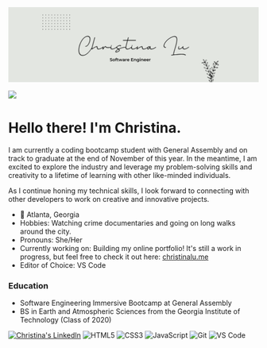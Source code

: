 ![Personal Github Banner](bannerwhite.png)

<img src="plant1png" width="100"/>

# Hello there! I'm Christina.

I am currently a coding bootcamp student with General Assembly and on track to graduate at the end of November of this year. In the meantime, I am excited to explore the industry and leverage my problem-solving skills and creativity to a lifetime of learning with other like-minded individuals.

As I continue honing my technical skills, I look forward to connecting with other developers to work on creative and innovative projects.

- 📍 Atlanta, Georgia
- Hobbies: Watching crime documentaries and going on long walks around the city.
- Pronouns: She/Her
- Currently working on: Building my online portfolio! It's still a work in progress, but feel free to check it out here: [christinalu.me](https://christinalu.me/)
- Editor of Choice: VS Code 

### Education 

- Software Engineering Immersive Bootcamp at General Assembly 
- BS in Earth and Atmospheric Sciences from the Georgia Institute of Technology (Class of 2020)

[![Christina's LinkedIn](https://img.shields.io/badge/-christina-blue?style=flat-square&logo=Linkedin&logoColor=white&link=https://www.linkedin.com/in/christinalu3799)](https://www.linkedin.com/in/christinalu3799/)
![HTML5](https://img.shields.io/badge/-HTML5-%23E44D27?style=flat-square&logo=html5&logoColor=ffffff)
![CSS3](https://img.shields.io/badge/-CSS3-%231572B6?style=flat-square&logo=css3)
![JavaScript](https://img.shields.io/badge/-JavaScript-%23F7DF1C?style=flat-square&logo=javascript&logoColor=000000&labelColor=%23F7DF1C&color=%23FFCE5A)
![Git](https://img.shields.io/badge/-Git-%23F05032?style=flat-square&logo=git&logoColor=%23ffffff)
![VS Code](https://img.shields.io/badge/-VSCode-%23007ACC?style=flat-square&logo=visual-studio-code)
